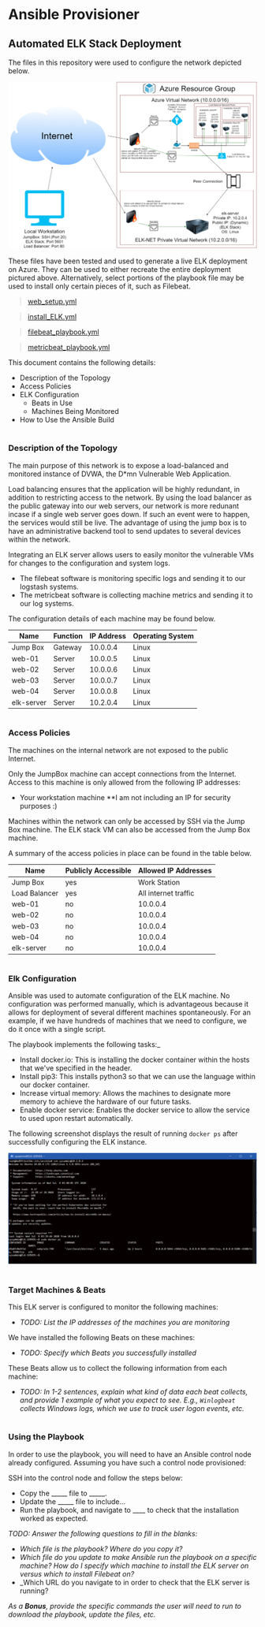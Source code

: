 # Ansible Provisioner

## Automated ELK Stack Deployment

The files in this repository were used to configure the network depicted below.

![Network_Diagram.png](Images/Network_Diagram.png)

These files have been tested and used to generate a live ELK deployment on Azure. They can be used to either recreate the entire deployment pictured above. Alternatively, select portions of the playbook file may be used to install only certain pieces of it, such as Filebeat.


>[web_setup.yml](Files/web_setup.yml)

>[install_ELK.yml](Files/install_ELK.yml)

>[filebeat_playbook.yml](Files/filebeat_playbook.yml)

>[metricbeat_playbook.yml](Files/metricbeat_playbook.yml)


This document contains the following details:
- Description of the Topology
- Access Policies
- ELK Configuration
  - Beats in Use
  - Machines Being Monitored
- How to Use the Ansible Build
#

### Description of the Topology

The main purpose of this network is to expose a load-balanced and monitored instance of DVWA, the D*mn Vulnerable Web Application.

Load balancing ensures that the application will be highly redundant, in addition to restricting access to the network. By using the load balancer as the public gateway into our web servers, our network is 
more redunant incase if a single web server goes down. If such an event were to happen, the services would still be live. The advantage of using the jump box is to have an administrative backend tool to send
updates to several devices within the network.

Integrating an ELK server allows users to easily monitor the vulnerable VMs for changes to the configuration and system logs.
- The filebeat software is monitoring specific logs and sending it to our logstash systems.
- The metricbeat software is collecting machine metrics and sending it to our log systems.

The configuration details of each machine may be found below.

| Name       | Function | IP Address | Operating System |
|------------|----------|------------|------------------|
| Jump Box   | Gateway  | 10.0.0.4   | Linux            |
| web-01     | Server   | 10.0.0.5   | Linux            |
| web-02     | Server   | 10.0.0.6   | Linux            |
| web-03     | Server   | 10.0.0.7   | Linux            |
| web-04     | Server   | 10.0.0.8   | Linux            |
| elk-server | Server   | 10.2.0.4   | Linux            |
#

### Access Policies

The machines on the internal network are not exposed to the public Internet. 

Only the JumpBox machine can accept connections from the Internet. Access to this machine is only allowed from the following IP addresses:
- Your workstation machine **I am not including an IP for security purposes :)

Machines within the network can only be accessed by SSH via the Jump Box machine. The ELK stack VM can also be accessed from the Jump Box machine.

A summary of the access policies in place can be found in the table below.

| Name          | Publicly Accessible | Allowed IP Addresses |
|---------------|---------------------|----------------------|
| Jump Box      | yes                 | Work Station         |
| Load Balancer | yes                 | All internet traffic |
| web-01        | no                  | 10.0.0.4             |
| web-02        | no                  | 10.0.0.4             |
| web-03        | no                  | 10.0.0.4             |
| web-04        | no                  | 10.0.0.4             |
| elk-server    | no                  | 10.0.0.4             |
#

### Elk Configuration

Ansible was used to automate configuration of the ELK machine. No configuration was performed manually, which is advantageous because it allows for deployment of several different machines spontaneously. For
an example, if we have hundreds of machines that we need to configure, we do it once with a single script.

The playbook implements the following tasks:_
- Install docker.io: This is installing the docker container within the hosts that we've specified in the header.
- Install pip3: This installs python3 so that we can use the language within our docker container.
- Increase virtual memory: Allows the machines to designate more memory to achieve the hardware of our future tasks.
- Enable docker service: Enables the docker service to allow the service to used upon restart automatically.

The following screenshot displays the result of running `docker ps` after successfully configuring the ELK instance.

![Images/docker_ps_output.png](Images/docker_ps_output.png)
#

### Target Machines & Beats
This ELK server is configured to monitor the following machines:
- _TODO: List the IP addresses of the machines you are monitoring_

We have installed the following Beats on these machines:
- _TODO: Specify which Beats you successfully installed_

These Beats allow us to collect the following information from each machine:
- _TODO: In 1-2 sentences, explain what kind of data each beat collects, and provide 1 example of what you expect to see. E.g., `Winlogbeat` collects Windows logs, which we use to track user logon events, etc._
#

### Using the Playbook
In order to use the playbook, you will need to have an Ansible control node already configured. Assuming you have such a control node provisioned: 

SSH into the control node and follow the steps below:
- Copy the _____ file to _____.
- Update the _____ file to include...
- Run the playbook, and navigate to ____ to check that the installation worked as expected.

_TODO: Answer the following questions to fill in the blanks:_
- _Which file is the playbook? Where do you copy it?_
- _Which file do you update to make Ansible run the playbook on a specific machine? How do I specify which machine to install the ELK server on versus which to install Filebeat on?_
- _Which URL do you navigate to in order to check that the ELK server is running?

_As a **Bonus**, provide the specific commands the user will need to run to download the playbook, update the files, etc._
